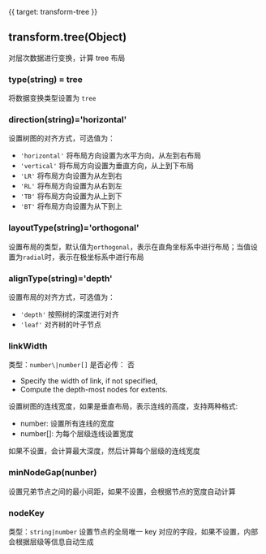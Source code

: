 {{ target: transform-tree }}

## transform.tree(Object)

对层次数据进行变换，计算 tree 布局

### type(string) = tree

将数据变换类型设置为 `tree`

### direction(string)='horizontal'

设置树图的对齐方式，可选值为：

- `'horizontal'` 将布局方向设置为水平方向，从左到右布局
- `'vertical'` 将布局方向设置为垂直方向，从上到下布局
- `'LR'` 将布局方向设置为从左到右
- `'RL'` 将布局方向设置为从右到左
- `'TB'` 将布局方向设置为从上到下
- `'BT'` 将布局方向设置为从下到上

### layoutType(string)='orthogonal'

设置布局的类型，默认值为`orthogonal`，表示在直角坐标系中进行布局；当值设置为`radial`时，表示在极坐标系中进行布局

### alignType(string)='depth'

设置布局的对齐方式，可选值为：

- `'depth'` 按照树的深度进行对齐
- `'leaf'` 对齐树的叶子节点

### linkWidth

类型：`number\|number[]`
是否必传： 否

- Specify the width of link, if not specified,
- Compute the depth-most nodes for extents.

设置树图的连线宽度，如果是垂直布局，表示连线的高度，支持两种格式:

- number: 设置所有连线的宽度
- number[]: 为每个层级连线设置宽度

如果不设置，会计算最大深度，然后计算每个层级的连线宽度

### minNodeGap(nunber)

设置兄弟节点之间的最小间距，如果不设置，会根据节点的宽度自动计算

### nodeKey

类型：`string|number`
设置节点的全局唯一 key 对应的字段，如果不设置，内部会根据层级等信息自动生成
